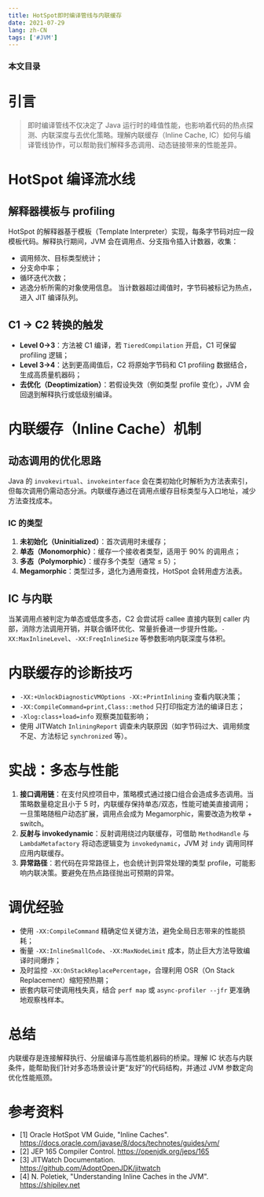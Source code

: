 ```yaml
---
title: HotSpot即时编译管线与内联缓存
date: 2021-07-29
lang: zh-CN
tags: ['#JVM']
---
```


### 本文目录
<!-- toc -->

# 引言
> 即时编译管线不仅决定了 Java 运行时的峰值性能，也影响着代码的热点探测、内联深度与去优化策略。理解内联缓存（Inline Cache, IC）如何与编译管线协作，可以帮助我们解释多态调用、动态链接带来的性能差异。

# HotSpot 编译流水线
## 解释器模板与 profiling
HotSpot 的解释器基于模板（Template Interpreter）实现，每条字节码对应一段模板代码。解释执行期间，JVM 会在调用点、分支指令插入计数器，收集：
- 调用频次、目标类型统计；
- 分支命中率；
- 循环迭代次数；
- 逃逸分析所需的对象使用信息。
当计数器超过阈值时，字节码被标记为热点，进入 JIT 编译队列。

## C1 → C2 转换的触发
- **Level 0→3**：方法被 C1 编译，若 `TieredCompilation` 开启，C1 可保留 profiling 逻辑；
- **Level 3→4**：达到更高阈值后，C2 将原始字节码和 C1 profiling 数据结合，生成高质量机器码；
- **去优化（Deoptimization）**：若假设失效（例如类型 profile 变化），JVM 会回退到解释执行或低级别编译。

# 内联缓存（Inline Cache）机制
## 动态调用的优化思路
Java 的 `invokevirtual`、`invokeinterface` 会在类初始化时解析为方法表索引，但每次调用仍需动态分派。内联缓存通过在调用点缓存目标类型与入口地址，减少方法查找成本。

### IC 的类型
1. **未初始化（Uninitialized）**：首次调用时未缓存；
2. **单态（Monomorphic）**：缓存一个接收者类型，适用于 90% 的调用点；
3. **多态（Polymorphic）**：缓存多个类型（通常 ≤ 5）；
4. **Megamorphic**：类型过多，退化为通用查找，HotSpot 会转用虚方法表。

## IC 与内联
当某调用点被判定为单态或低度多态，C2 会尝试将 callee 直接内联到 caller 内部，消除方法调用开销，并联合循环优化、常量折叠进一步提升性能。`-XX:MaxInlineLevel`、`-XX:FreqInlineSize` 等参数影响内联深度与体积。

# 内联缓存的诊断技巧
- `-XX:+UnlockDiagnosticVMOptions -XX:+PrintInlining` 查看内联决策；
- `-XX:CompileCommand=print,Class::method` 只打印指定方法的编译日志；
- `-Xlog:class+load=info` 观察类加载影响；
- 使用 JITWatch `InliningReport` 调查未内联原因（如字节码过大、调用频度不足、方法标记 `synchronized` 等）。

# 实战：多态与性能
1. **接口调用链**：在支付风控项目中，策略模式通过接口组合会造成多态调用。当策略数量稳定且小于 5 时，内联缓存保持单态/双态，性能可媲美直接调用；一旦策略随租户动态扩展，调用点会成为 Megamorphic，需要改造为枚举 + switch。
2. **反射与 invokedynamic**：反射调用绕过内联缓存，可借助 `MethodHandle` 与 `LambdaMetafactory` 将动态逻辑变为 `invokedynamic`，JVM 对 `indy` 调用同样应用内联缓存。
3. **异常路径**：若代码在异常路径上，也会统计到异常处理的类型 profile，可能影响内联决策。要避免在热点路径抛出可预期的异常。

# 调优经验
- 使用 `-XX:CompileCommand` 精确定位关键方法，避免全局日志带来的性能损耗；
- 衡量 `-XX:InlineSmallCode`、`-XX:MaxNodeLimit` 成本，防止巨大方法导致编译时间爆炸；
- 及时监控 `-XX:OnStackReplacePercentage`，合理利用 OSR（On Stack Replacement）缩短预热期；
- 嵌套内联可使调用栈失真，结合 `perf map` 或 `async-profiler --jfr` 更准确地观察栈样本。

# 总结
内联缓存是连接解释执行、分层编译与高性能机器码的桥梁。理解 IC 状态与内联条件，能帮助我们针对多态场景设计更“友好”的代码结构，并通过 JVM 参数定向优化性能瓶颈。

# 参考资料
- [1] Oracle HotSpot VM Guide, "Inline Caches". https://docs.oracle.com/javase/8/docs/technotes/guides/vm/
- [2] JEP 165 Compiler Control. https://openjdk.org/jeps/165
- [3] JITWatch Documentation. https://github.com/AdoptOpenJDK/jitwatch
- [4] N. Poletiek, "Understanding Inline Caches in the JVM". https://shipilev.net
